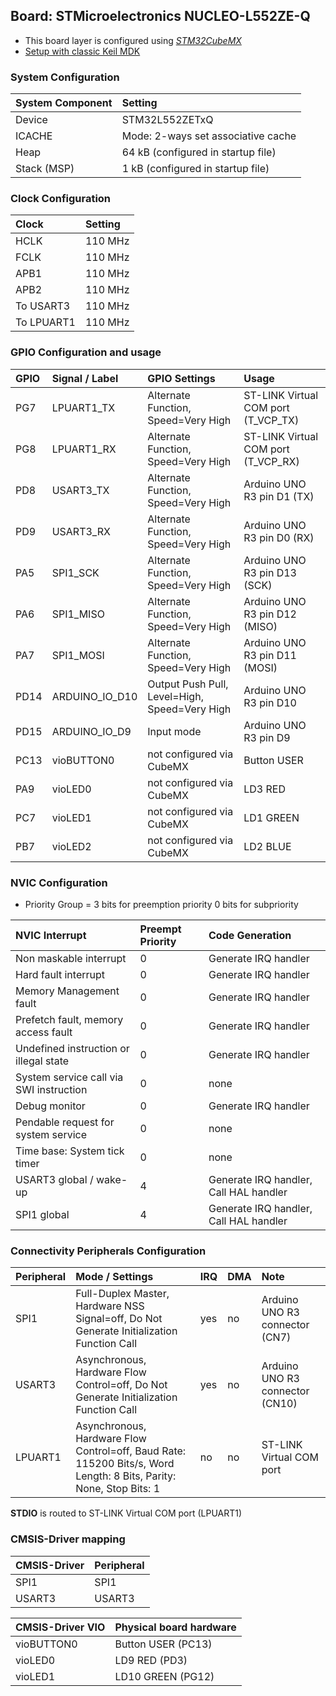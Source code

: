 Board: STMicroelectronics NUCLEO-L552ZE-Q
-----------------------------------------

- This board layer is configured using [*STM32CubeMX*](https://www.st.com/en/development-tools/stm32cubemx.html)
- [Setup with classic Keil MDK](https://www.keil.com/pack/doc/STM32Cube)

### System Configuration

| System Component        | Setting
|:------------------------|:----------------------------------------
| Device                  | STM32L552ZETxQ
| ICACHE                  | Mode: 2-ways set associative cache
| Heap                    | 64 kB (configured in startup file)
| Stack (MSP)             | 1 kB (configured in startup file)

### Clock Configuration

| Clock                   | Setting
|:------------------------|:----------------------------------------
| HCLK                    | 110 MHz
| FCLK                    | 110 MHz
| APB1                    | 110 MHz
| APB2                    | 110 MHz
| To USART3               | 110 MHz
| To LPUART1              | 110 MHz

### GPIO Configuration and usage

| GPIO | Signal / Label   | GPIO Settings                                 | Usage
|:-----|:-----------------|:----------------------------------------------|:-----
| PG7  | LPUART1_TX       | Alternate Function, Speed=Very High           | ST-LINK Virtual COM port (T_VCP_TX)
| PG8  | LPUART1_RX       | Alternate Function, Speed=Very High           | ST-LINK Virtual COM port (T_VCP_RX)
| PD8  | USART3_TX        | Alternate Function, Speed=Very High           | Arduino UNO R3 pin D1 (TX)
| PD9  | USART3_RX        | Alternate Function, Speed=Very High           | Arduino UNO R3 pin D0 (RX)
| PA5  | SPI1_SCK         | Alternate Function, Speed=Very High           | Arduino UNO R3 pin D13 (SCK)
| PA6  | SPI1_MISO        | Alternate Function, Speed=Very High           | Arduino UNO R3 pin D12 (MISO)
| PA7  | SPI1_MOSI        | Alternate Function, Speed=Very High           | Arduino UNO R3 pin D11 (MOSI)
| PD14 | ARDUINO_IO_D10   | Output Push Pull, Level=High, Speed=Very High | Arduino UNO R3 pin D10
| PD15 | ARDUINO_IO_D9    | Input mode                                    | Arduino UNO R3 pin D9
| PC13 | vioBUTTON0       | not configured via CubeMX                     | Button USER
| PA9  | vioLED0          | not configured via CubeMX                     | LD3 RED
| PC7  | vioLED1          | not configured via CubeMX                     | LD1 GREEN
| PB7  | vioLED2          | not configured via CubeMX                     | LD2 BLUE 

### NVIC Configuration

 - Priority Group = 3 bits for preemption priority 0 bits for subpriority

| NVIC Interrupt                          | Preempt Priority | Code Generation
|:----------------------------------------|:-----------------|:---------------
| Non maskable interrupt                  | 0                | Generate IRQ handler
| Hard fault interrupt                    | 0                | Generate IRQ handler
| Memory Management fault                 | 0                | Generate IRQ handler
| Prefetch fault, memory access fault     | 0                | Generate IRQ handler
| Undefined instruction or illegal state  | 0                | Generate IRQ handler
| System service call via SWI instruction | 0                | none
| Debug monitor                           | 0                | Generate IRQ handler
| Pendable request for system service     | 0                | none
| Time base: System tick timer            | 0                | none
| USART3 global / wake-up                 | 4                | Generate IRQ handler, Call HAL handler
| SPI1 global                             | 4                | Generate IRQ handler, Call HAL handler

### Connectivity Peripherals Configuration

| Peripheral   | Mode / Settings                                                                                                    | IRQ | DMA | Note
|:-------------|:-------------------------------------------------------------------------------------------------------------------|:----|:----|:----
| SPI1         | Full-Duplex Master, Hardware NSS Signal=off, Do Not Generate Initialization Function Call                          | yes | no  | Arduino UNO R3 connector (CN7)
| USART3       | Asynchronous, Hardware Flow Control=off, Do Not Generate Initialization Function Call                              | yes | no  | Arduino UNO R3 connector (CN10)
| LPUART1      | Asynchronous, Hardware Flow Control=off, Baud Rate: 115200 Bits/s, Word Length: 8 Bits, Parity: None, Stop Bits: 1 | no  | no  | ST-LINK Virtual COM port

**STDIO** is routed to ST-LINK Virtual COM port (LPUART1)

### CMSIS-Driver mapping

| CMSIS-Driver | Peripheral
|:-------------|:----------
| SPI1         | SPI1
| USART3       | USART3

| CMSIS-Driver VIO  | Physical board hardware
|:------------------|:-----------------------
| vioBUTTON0        | Button USER (PC13)
| vioLED0           | LD9 RED (PD3)
| vioLED1           | LD10 GREEN (PG12)
